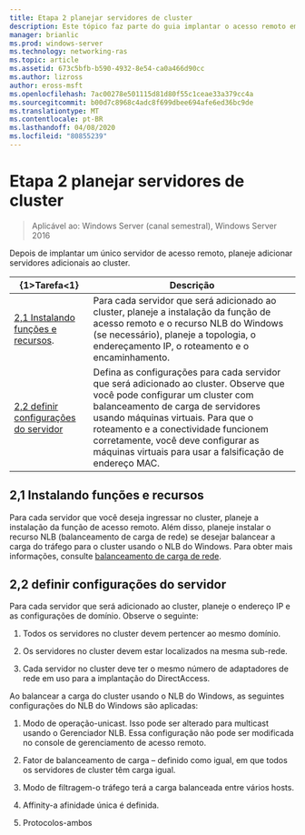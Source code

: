 ```yaml
---
title: Etapa 2 planejar servidores de cluster
description: Este tópico faz parte do guia implantar o acesso remoto em um cluster no Windows Server 2016.
manager: brianlic
ms.prod: windows-server
ms.technology: networking-ras
ms.topic: article
ms.assetid: 673c5bfb-b590-4932-8e54-ca0a466d90cc
ms.author: lizross
author: eross-msft
ms.openlocfilehash: 7ac00278e501115d81d80f55c1ceae33a379cc4a
ms.sourcegitcommit: b00d7c8968c4adc8f699dbee694afe6ed36bc9de
ms.translationtype: MT
ms.contentlocale: pt-BR
ms.lasthandoff: 04/08/2020
ms.locfileid: "80855239"
---
```

# <a name="step-2-plan-cluster-servers"></a>Etapa 2 planejar servidores de cluster

>Aplicável ao: Windows Server (canal semestral), Windows Server 2016

Depois de implantar um único servidor de acesso remoto, planeje adicionar servidores adicionais ao cluster.  
  
|{1&gt;Tarefa&lt;1}|Descrição|  
|----|--------|  
|[2,1 Instalando funções e recursos](#BKMK_Install).|Para cada servidor que será adicionado ao cluster, planeje a instalação da função de acesso remoto e o recurso NLB do Windows (se necessário), planeje a topologia, o endereçamento IP, o roteamento e o encaminhamento.|  
|[2,2 definir configurações do servidor](#BKMK_Config)|Defina as configurações para cada servidor que será adicionado ao cluster. Observe que você pode configurar um cluster com balanceamento de carga de servidores usando máquinas virtuais. Para que o roteamento e a conectividade funcionem corretamente, você deve configurar as máquinas virtuais para usar a falsificação de endereço MAC.|  
  
## <a name="21-installing-roles-and-features"></a><a name="BKMK_Install"></a>2,1 Instalando funções e recursos  
Para cada servidor que você deseja ingressar no cluster, planeje a instalação da função de acesso remoto. Além disso, planeje instalar o recurso NLB (balanceamento de carga de rede) se desejar balancear a carga do tráfego para o cluster usando o NLB do Windows. Para obter mais informações, consulte [balanceamento de carga de rede](https://technet.microsoft.com/windows-server-docs/networking/technologies/network-load-balancing).  
  
## <a name="22-configure-server-settings"></a><a name="BKMK_Config"></a>2,2 definir configurações do servidor  
Para cada servidor que será adicionado ao cluster, planeje o endereço IP e as configurações de domínio. Observe o seguinte:  
  
1.  Todos os servidores no cluster devem pertencer ao mesmo domínio.  
  
2.  Os servidores no cluster devem estar localizados na mesma sub-rede.  
  
3.  Cada servidor no cluster deve ter o mesmo número de adaptadores de rede em uso para a implantação do DirectAccess.  
  
Ao balancear a carga do cluster usando o NLB do Windows, as seguintes configurações do NLB do Windows são aplicadas:  
  
1.  Modo de operação-unicast. Isso pode ser alterado para multicast usando o Gerenciador NLB. Essa configuração não pode ser modificada no console de gerenciamento de acesso remoto.  
  
2.  Fator de balanceamento de carga – definido como igual, em que todos os servidores de cluster têm carga igual.  
  
3.  Modo de filtragem-o tráfego terá a carga balanceada entre vários hosts.  
  
4.  Affinity-a afinidade única é definida.  
  
5.  Protocolos-ambos  

